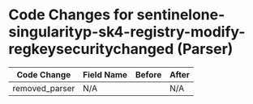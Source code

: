 # Code Changes for sentinelone-singularityp-sk4-registry-modify-regkeysecuritychanged (Parser)

| Code Change | Field Name | Before | After |
|-------------|------------|--------|-------|
| removed_parser | N/A |  | N/A |
